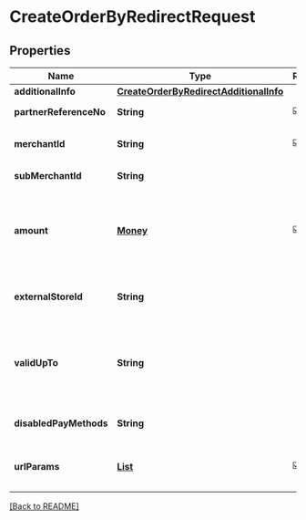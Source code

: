 # CreateOrderByRedirectRequest
## Properties

| Name | Type | Required | Description |
| ------------- | ------------- | ------------- | ------------- |
| **additionalInfo** | [**CreateOrderByRedirectAdditionalInfo**](CreateOrderByRedirectAdditionalInfo.md) |  |  |
| **partnerReferenceNo** | **String** | ☑️ | Transaction identifier on partner system |
| **merchantId** | **String** | ☑️ | Merchant identifier that is unique per each merchant |
| **subMerchantId** | **String** |  | Information of sub merchant identifier |
| **amount** | [**Money**](Money.md) | ☑️ | Amount. Contains two sub-fields:<br> 1. Value: Transaction amount, including the cents<br> 2. Currency: Currency code based on ISO<br>  |
| **externalStoreId** | **String** |  | Store identifier to indicate to which store this payment belongs to |
| **validUpTo** | **String** |  | The time when the payment will be automatically expired, in format YYYY-MM-DDTHH:mm:ss+07:00. Time must be in GMT+7 (Jakarta time) |
| **disabledPayMethods** | **String** |  | Payment method(s) that cannot be used for this |
| **urlParams** | [**List**](UrlParam.md) | ☑️ | Notify URL that DANA must send the payment notification to |

[[Back to README]](../../../../README.md)
